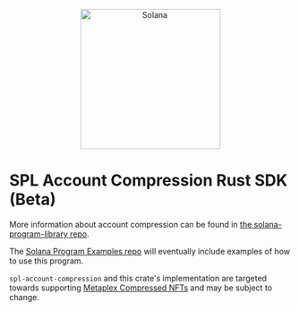 <p align="center">
  <a href="https://solana.com">
    <img alt="Solana" src="https://i.imgur.com/IKyzQ6T.png" width="250" />
  </a>
</p>

# SPL Account Compression Rust SDK (Beta)

More information about account compression can be found in [the solana-program-library repo](https://github.com/solana-labs/solana-program-library/tree/master/account-compression).

The [Solana Program Examples repo](https://github.com/solana-developers/program-examples) will eventually include examples of how to use this program.

`spl-account-compression` and this crate's implementation are targeted towards supporting [Metaplex Compressed NFTs](https://github.com/metaplex-foundation/metaplex-program-library/tree/master/bubblegum) and may be subject to change.